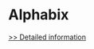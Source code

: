 # Alphabix
[>> Detailed information](https://secure.shareit.com/shareit/product.html?productid=300280640&affiliateid=200057808)